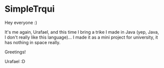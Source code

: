 # SimpleTrqui

Hey everyone :)

It's me again, Urafael, and this time I bring a trike I made in Java (yep, Java, I don't really like this language)... I made it as a mini project for university, it has nothing in space really.

Greetings!

Urafael :D

